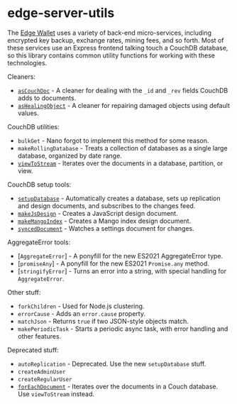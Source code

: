 # edge-server-utils

The [Edge Wallet](https://edge.app) uses a variety of back-end micro-services, including encrypted key backup, exchange rates, mining fees, and so forth. Most of these services use an Express frontend talking touch a CouchDB database, so this library contains common utility functions for working with these technologies.

Cleaners:

- [`asCouchDoc`](./docs/as-couch-doc.md) - A cleaner for dealing with the `_id` and `_rev` fields CouchDB adds to documents.
- [`asHealingObject`](./docs/as-healing-object.md) - A cleaner for repairing damaged objects using default values.

CouchDB utilities:

- `bulkGet` - Nano forgot to implement this method for some reason.
- `makeRollingDatabase` - Treats a collection of databases as a single large database, organized by date range.
- [`viewToStream`](./docs/view-to-stream.md) - Iterates over the documents in a database, partition, or view.

CouchDB setup tools:

- [`setupDatabase`](./docs/couch-setup.md) - Automatically creates a database, sets up replication and design documents, and subscribes to the changes feed.
- [`makeJsDesign`](./docs/couch-setup.md#makeJsDesign) - Creates a JavaScript design document.
- [`makeMangoIndex`](./docs/couch-setup.md#makeMangoIndex) - Creates a Mango index design document.
- [`syncedDocument`](./docs/couch-setup.md#watching-settings-documents) - Watches a settings document for changes.

AggregateError tools:

- [`AggregateError`] - A ponyfill for the new ES2021 AggregateError type.
- [`promiseAny`] - A ponyfill for the new ES2021 `Promise.any` method.
- [`stringifyError`] - Turns an error into a string, with special handling for `AggregateError`.

Other stuff:

- `forkChildren` - Used for Node.js clustering.
- `errorCause` - Adds an `error.cause` property.
- `matchJson` - Returns `true` if two JSON-style objects match.
- `makePeriodicTask` - Starts a periodic async task, with error handling and other features.

Deprecated stuff:

- `autoReplication` - Deprecated. Use the new `setupDatabase` stuff.
- `createAdminUser`
- `createRegularUser`
- [`forEachDocument`](./docs/for-each-document.md) - Iterates over the documents in a Couch database. Use `viewToStream` instead.

